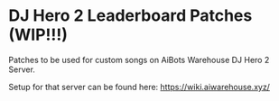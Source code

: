 # DJ Hero 2 Leaderboard Patches (WIP!!!)

Patches to be used for custom songs on AiBots Warehouse DJ Hero 2 Server.

Setup for that server can be found here: https://wiki.aiwarehouse.xyz/




